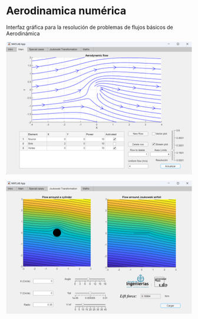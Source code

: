 # Aerodinamica numérica
Interfaz gráfica para la resolución de problemas de flujos básicos de Aerodinámica

![plot](img/2.png)

![plot](img/3.png)
